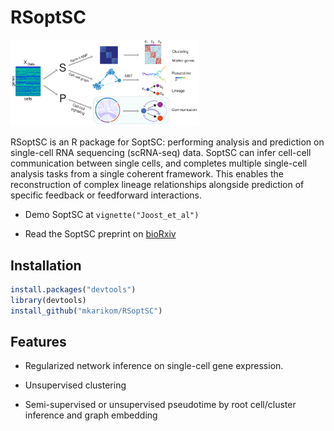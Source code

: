 
<!-- README.md is generated from README.Rmd. Please edit that file -->
RSoptSC
=======

<img src="man/figures/logo.svg" width="60%" />

RSoptSC is an R package for SoptSC: performing analysis and prediction on single-cell RNA sequencing (scRNA-seq) data. SoptSC can infer cell-cell communication between single cells, and completes multiple single-cell analysis tasks from a single coherent framework. This enables the reconstruction of complex lineage relationships alongside prediction of specific feedback or feedforward interactions.

-   Demo SoptSC at `vignette("Joost_et_al")`

-   Read the SoptSC preprint on [bioRxiv](https://www.biorxiv.org/content/early/2018/05/12/168922)

Installation
------------

``` r
install.packages("devtools")
library(devtools)
install_github("mkarikom/RSoptSC")
```

Features
--------

-   Regularized network inference on single-cell gene expression.

-   Unsupervised clustering

-   Semi-supervised or unsupervised pseudotime by root cell/cluster inference and graph embedding
